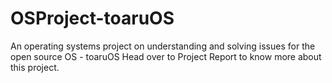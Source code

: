 # OSProject-toaruOS
An operating systems project on understanding and solving issues for the open source OS - toaruOS
Head over to Project Report to know more about this project.
